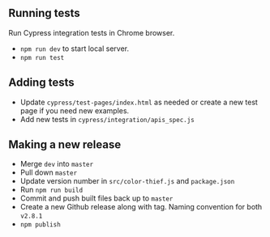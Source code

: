## Running tests

Run Cypress integration tests in Chrome browser.

- `npm run dev` to start local server.
- `npm run test`

## Adding tests

- Update `cypress/test-pages/index.html` as needed or create a new test page if you need new examples.
- Add new tests in `cypress/integration/apis_spec.js`

## Making a new release

- Merge `dev` into `master`
- Pull down `master`
- Update version number in `src/color-thief.js` and `package.json`
- Run `npm run build`
- Commit and push built files back up to `master`
- Create a new Github release along with tag. Naming convention for both ```v2.8.1```
- `npm publish`
